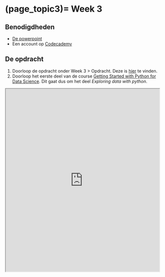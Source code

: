 (page_topic3)=
Week 3
=======================

## Benodigdheden
- [De powerpoint](../../files/stuurinformatie_workshop_3_python_2.pptx)
- Een account op [Codecademy](https://www.codecademy.com/)

## De opdracht

1. Doorloop de opdracht onder Week 3 > Opdracht. Deze is [hier](https://remi-ui.github.io/python_tb/class/week03/Comments_en_errors.html) te vinden.
2. Doorloop het eerste deel van de course [Getting Started with Python for Data Science](https://www.codecademy.com/learn/getting-started-with-python-for-data-science). Dit gaat dus om het deel *Exploring data with python*.

<iframe src="https://www.codecademy.com/courses/getting-started-with-python-for-data-science/" width="100%" height="600px" allowfullscreen></iframe>
